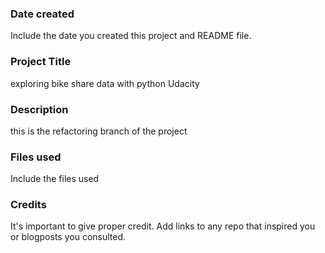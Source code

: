 ### Date created
Include the date you created this project and README file.

### Project Title
exploring bike share data with python Udacity

### Description
this is the refactoring branch of the project

### Files used
Include the files used

### Credits
It's important to give proper credit. Add links to any repo that inspired you or blogposts you consulted.
